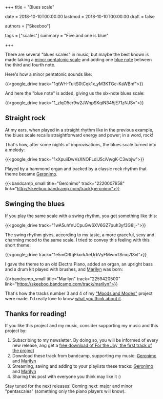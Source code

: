 +++
title = "Blues scale"

date = 2018-10-10T00:00:00
lastmod = 2018-10-10T00:00:00
draft = false

authors = ["Skeeboo"]

tags = ["scales"]
summary = "Five and one is blue"

+++

There are several "blues scales" in music, but maybe the best known is made taking a [minor pentatonic scale](/post/pentatonics) and adding one [blue note](https://en.wikipedia.org/wiki/Blue_note) between the third and fourth note.

Here's how a minor pentatonic sounds like:

{{<google_drive track="1qtWH-TuitS0tCqk1x_yM3KTGc-KaWBnf">}}

And here the "blue note" is added, giving us the six-note blues scale:

{{<google_drive track="1_zIqO5cr9w2JWnpSKqtN345jE71zNJSv">}}

## Straight rock

At my ears, when played in a straight rhythm like in the previous example, the blues scale recalls straightforward energy and power; in a word, rock! 

That's how, after some nights of improvisations, the blues scale turned into a melody:

{{<google_drive track="1xXpuiiDwVsXNOFLdlJ5ciVwgK-C3wbjw">}}

Played by a hammond organ and backed by a classic rock rhythm that theme became [Geronimo](/music/geronimo).

{{<bandcamp_small title="Geronimo" track="2220007958" link="http://skeeboo.bandcamp.com/track/geronimo">}}

## Swinging the blues

If you play the same scale with a swing rhythm, you get something like this:

{{<google_drive track="1wA5uhfnUCpuGw6XV6GZ7puh3yf3G8lj-">}}

The swing rhythm gives, according to my taste, a more graceful, sexy and charming mood to the same scale. I tried to convey this feeling with this short theme:

{{<google_drive track="1e5mCRtqFkorkAeUrbVyFMwmTSmq7l3vl">}}

I gave the theme to an old Electra Piano, added an organ, an upright bass and a drum kit played with brushes, and [Marilyn](/music/marilyn) was born:

{{<bandcamp_small title="Marilyn" track="2259420500" link="https://skeeboo.bandcamp.com/track/marilyn">}}

That's how the tracks number 3 and 4 of my ["Moods and Modes"](/#music) project were made. I'd really love to know [what you think about it](/#contact). 

## Thanks for reading!

If you like this project and my music, consider supporting my music and this project by:

1. Subscribing to my newsletter. By doing so, you will be informed of every new release, ang get a [free download of For the Joy, the first track of the project](https://mailchi.mp/e3474bc5a036/for_the_joy)
2. Download these track from bandcamp, supporting my music: [Geronimo](https://skeeboo.bandcamp.com/track/geronimo) and [Marilyn](https://skeeboo.bandcamp.com/track/marilyn)
3. Streaming, saving and adding to your playlists these tracks: [Geronimo](https://open.spotify.com/track/3Iqq1ETVvcaN6pfvfGQJsw?si=k9L5jxXCStqXEwopprQM3Q) and [Marilyn](https://open.spotify.com/track/4xng9S2jM5KsbXuj4Q9W7N?si=W_ayQUPMQI2iIYP5av2DFA)
4. Sharing this post with everyone you think may like it :)

Stay tuned for the next releases! Coming next: major and minor "pentascales" (something only the piano players will know).
